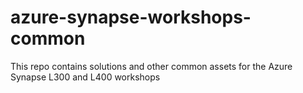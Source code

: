 # azure-synapse-workshops-common

This repo contains solutions and other common assets for the Azure Synapse L300 and L400 workshops